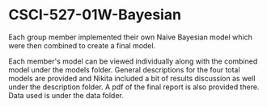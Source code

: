 # CSCI-527-01W-Bayesian

Each group member implemented their own Naive Bayesian model which were then combined to create a final model. 

Each member's model can be viewed individually along with the combined model under the models folder.
General descriptions for the four total models are provided and Nikita included a bit of results discussion as well
under the description folder. A pdf of the final report is also provided there. Data used is under the data folder. 
